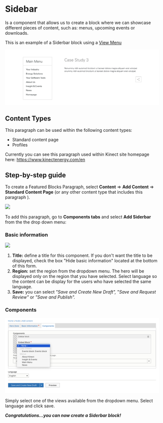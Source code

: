 # Sidebar

Is a component that allows us to create a block where we can showcase different pieces of content, such as: menus, upcoming events or downloads. 

This is an example of a Siderbar block using a [View Menu](../views/menus.md)

![](../.gitbook/assets/generic_sidebar.png)

## **Content Types** <a id="content-types"></a>

This paragraph can be used within the following content types:

* Standard content page
* Profiles

Currently you can see this paragraph used within Kinect site homepage here: https://www.kinectenergy.com/en

## **Step-by-step guide** <a id="step-by-step-guide"></a>

To create a Featured Blocks Paragraph, select **Content** =&gt; **Add Content** =&gt; **Standard Content Page** \(or any other content type that includes this paragraph \).

![](https://blobscdn.gitbook.com/v0/b/gitbook-28427.appspot.com/o/assets%2F-LLjYtHePCsCaZ9F3NOs%2F-LOIpJZ8CuO82DSVQWdh%2F-LOIpNYO9uvQ5E2AjMU6%2FGen_admin_SCP.png?alt=media&token=91268049-0e5c-49c1-a374-793c8aa4deca)



To add this paragraph, go to **Components tabs** and select **Add Siderbar** from the the drop down menu:

### Basic information



![](https://blobscdn.gitbook.com/v0/b/gitbook-28427.appspot.com/o/assets%2F-LLjYtHePCsCaZ9F3NOs%2F-LMlFAO5Ttgh8hkvZgx0%2F-LMl9lpitrpaKQFdINmo%2FHero_basic_info-01.png?alt=media&token=dd547b11-2e69-44b9-9183-4a62a2e25d31)

1. **Title:** define a title for this component. If you don't want the title to be displayed, check the box "Hide basic information" located at the bottom of this form.
2. **Region:** set the region from the dropdown menu. The hero will be displayed only on the region that you have selected. Select language so the content can be display for the users who have selected the same language. 
3. **Save:** you can select _"Save and Create New Draft",_ "_Save and Request Review"_ or _"Save and Publish"._

### Components

![](../.gitbook/assets/components_sidebar.png)

Simply select one of the views available from the dropdown menu. Select language and click save. 

_**Congratulations...you can now create a Siderbar block!**_

